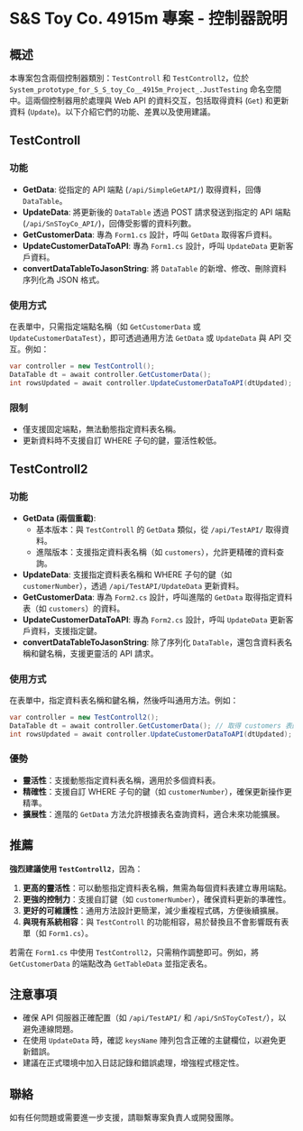 # S&S Toy Co. 4915m 專案 - 控制器說明

## 概述
本專案包含兩個控制器類別：`TestControll` 和 `TestControll2`，位於 `System_prototype_for_S_S_toy_Co__4915m_Project_.JustTesting` 命名空間中。這兩個控制器用於處理與 Web API 的資料交互，包括取得資料 (`Get`) 和更新資料 (`Update`)。以下介紹它們的功能、差異以及使用建議。

## TestControll
### 功能
- **GetData**: 從指定的 API 端點 (`/api/SimpleGetAPI/`) 取得資料，回傳 `DataTable`。
- **UpdateData**: 將更新後的 `DataTable` 透過 POST 請求發送到指定的 API 端點 (`/api/SnSToyCo_API/`)，回傳受影響的資料列數。
- **GetCustomerData**: 專為 `Form1.cs` 設計，呼叫 `GetData` 取得客戶資料。
- **UpdateCustomerDataToAPI**: 專為 `Form1.cs` 設計，呼叫 `UpdateData` 更新客戶資料。
- **convertDataTableToJasonString**: 將 `DataTable` 的新增、修改、刪除資料序列化為 JSON 格式。

### 使用方式
在表單中，只需指定端點名稱（如 `GetCustomerData` 或 `UpdateCustomerDataTest`），即可透過通用方法 `GetData` 或 `UpdateData` 與 API 交互。例如：
```csharp
var controller = new TestControll();
DataTable dt = await controller.GetCustomerData();
int rowsUpdated = await controller.UpdateCustomerDataToAPI(dtUpdated);
```

### 限制
- 僅支援固定端點，無法動態指定資料表名稱。
- 更新資料時不支援自訂 WHERE 子句的鍵，靈活性較低。

## TestControll2
### 功能
- **GetData (兩個重載)**:
  - 基本版本：與 `TestControll` 的 `GetData` 類似，從 `/api/TestAPI/` 取得資料。
  - 進階版本：支援指定資料表名稱（如 `customers`），允許更精確的資料查詢。
- **UpdateData**: 支援指定資料表名稱和 WHERE 子句的鍵（如 `customerNumber`），透過 `/api/TestAPI/UpdateData` 更新資料。
- **GetCustomerData**: 專為 `Form2.cs` 設計，呼叫進階的 `GetData` 取得指定資料表（如 `customers`）的資料。
- **UpdateCustomerDataToAPI**: 專為 `Form2.cs` 設計，呼叫 `UpdateData` 更新客戶資料，支援指定鍵。
- **convertDataTableToJasonString**: 除了序列化 `DataTable`，還包含資料表名稱和鍵名稱，支援更靈活的 API 請求。

### 使用方式
在表單中，指定資料表名稱和鍵名稱，然後呼叫通用方法。例如：
```csharp
var controller = new TestControll2();
DataTable dt = await controller.GetCustomerData(); // 取得 customers 表的資料
int rowsUpdated = await controller.UpdateCustomerDataToAPI(dtUpdated); // 更新 customers 表
```

### 優勢
- **靈活性**：支援動態指定資料表名稱，適用於多個資料表。
- **精確性**：支援自訂 WHERE 子句的鍵（如 `customerNumber`），確保更新操作更精準。
- **擴展性**：進階的 `GetData` 方法允許根據表名查詢資料，適合未來功能擴展。

## 推薦
**強烈建議使用 `TestControll2`**，因為：
1. **更高的靈活性**：可以動態指定資料表名稱，無需為每個資料表建立專用端點。
2. **更強的控制力**：支援自訂鍵（如 `customerNumber`），確保資料更新的準確性。
3. **更好的可維護性**：通用方法設計更簡潔，減少重複程式碼，方便後續擴展。
4. **與現有系統相容**：與 `TestControll` 的功能相容，易於替換且不會影響既有表單（如 `Form1.cs`）。

若需在 `Form1.cs` 中使用 `TestControll2`，只需稍作調整即可。例如，將 `GetCustomerData` 的端點改為 `GetTableData` 並指定表名。

## 注意事項
- 確保 API 伺服器正確配置（如 `/api/TestAPI/` 和 `/api/SnSToyCoTest/`），以避免連線問題。
- 在使用 `UpdateData` 時，確認 `keysName` 陣列包含正確的主鍵欄位，以避免更新錯誤。
- 建議在正式環境中加入日誌記錄和錯誤處理，增強程式穩定性。

## 聯絡
如有任何問題或需要進一步支援，請聯繫專案負責人或開發團隊。
